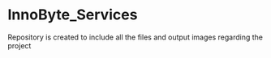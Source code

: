 # InnoByte_Services
Repository is created to include all the files and output images regarding the project
